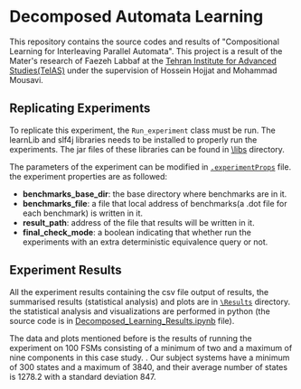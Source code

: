 # Decomposed Automata Learning
This repository contains the source codes and results of "Compositional Learning for Interleaving Parallel Automata".
This project is a result of the Mater's research of Faezeh Labbaf at the [Tehran Institute for Advanced Studies(TeIAS)](https://teias.institute/) under the supervision of Hossein Hojjat and Mohammad Mousavi.


## Replicating Experiments
To replicate this experiment, the `Run_experiment` class must be run.
The learnLib and slf4j libraries needs to be installed to properly run the experiments. The jar files of these libraries can be found in [\libs](\libs) directory.

The parameters of the experiment can be modified in [`.experimentProps`](/.experimentProps) file. the experiment properties are as followed:

- __benchmarks_base_dir__: the base directory where benchmarks are in it.
- __benchmarks_file__: a file that local address of benchmarks(a .dot file for each benchmark) is written in it. 
- __result_path__: address of the file that results will be written in it.
- __final_check_mode__: a boolean indicating that whether run the experiments with an extra deterministic equivalence query or not.

## Experiment Results
All the experiment results containing the csv file output of results, the summarised results (statistical analysis) and plots are in [`\Results`](Results) directory. 
the statistical analysis and visualizations are performed in python (the source code is in [Decomposed_Learning_Results.ipynb](/Experiments/Decomposed_Learning_Results.ipynb) file).

The data and plots mentioned before is the results of running the experiment on 100 FSMs consisting of a minimum of two and a maximum of nine components in this
case study.
. Our subject systems have a minimum of 300 states and
a maximum of 3840, and their average number of states is 1278.2 with a standard deviation 847.
